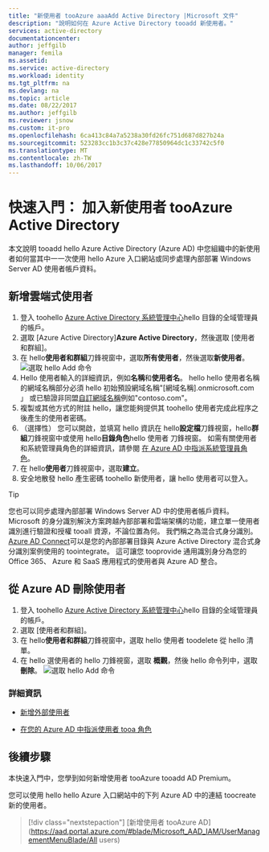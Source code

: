 ```yaml
---
title: "新使用者 tooAzure aaaAdd Active Directory |Microsoft 文件"
description: "說明如何在 Azure Active Directory tooadd 新使用者。"
services: active-directory
documentationcenter: 
author: jeffgilb
manager: femila
ms.assetid: 
ms.service: active-directory
ms.workload: identity
ms.tgt_pltfrm: na
ms.devlang: na
ms.topic: article
ms.date: 08/22/2017
ms.author: jeffgilb
ms.reviewer: jsnow
ms.custom: it-pro
ms.openlocfilehash: 6ca413c84a7a5238a30fd26fc751d687d827b24a
ms.sourcegitcommit: 523283cc1b3c37c428e77850964dc1c33742c5f0
ms.translationtype: MT
ms.contentlocale: zh-TW
ms.lasthandoff: 10/06/2017
---
```

# <a name="quickstart-add-new-users-tooazure-active-directory"></a>快速入門： 加入新使用者 tooAzure Active Directory
本文說明 tooadd hello Azure Active Directory (Azure AD) 中您組織中的新使用者如何當其中一一次使用 hello Azure 入口網站或同步處理內部部署 Windows Server AD 使用者帳戶資料。 

## <a name="add-cloud-based-users"></a>新增雲端式使用者
1. 登入 toohello [Azure Active Directory 系統管理中心](https://aad.portal.azure.com)hello 目錄的全域管理員的帳戶。
2. 選取 [Azure Active Directory]**Azure Active Directory**，然後選取 [使用者和群組]。
3. 在 hello**使用者和群組**刀鋒視窗中，選取**所有使用者**，然後選取**新使用者**。
   ![選取 hello Add 命令](./media/add-users-azure-active-directory/add-user.png)
4. Hello 使用者輸入的詳細資訊，例如**名稱**和**使用者名**。 hello hello 使用者名稱的網域名稱部分必須 hello 初始預設網域名稱"[網域名稱].onmicrosoft.com 」 或已驗證非同盟[自訂網域名稱](add-custom-domain.md)例如"contoso.com"。
5. 複製或其他方式的附註 hello，讓您能夠提供其 toohello 使用者完成此程序之後產生的使用者密碼。
6. （選擇性） 您可以開啟，並填寫 hello 資訊在 hello**設定檔**刀鋒視窗，hello**群組**刀鋒視窗中或使用 hello**目錄角色**hello 使用者 刀鋒視窗。 如需有關使用者和系統管理員角色的詳細資訊，請參閱 [在 Azure AD 中指派系統管理員角色](active-directory-assign-admin-roles.md)。
7. 在 hello**使用者**刀鋒視窗中，選取**建立**。
8. 安全地散發 hello 產生密碼 toohello 新使用者，讓 hello 使用者可以登入。

> [!TIP]
> 您也可以同步處理內部部署 Windows Server AD 中的使用者帳戶資料。 Microsoft 的身分識別解決方案跨越內部部署和雲端架構的功能，建立單一使用者識別進行驗證和授權 tooall 資源，不論位置為何。 我們稱之為混合式身分識別。 [Azure AD Connect](https://docs.microsoft.com/azure/active-directory/connect/active-directory-aadconnect)可以是您的內部部署目錄與 Azure Active Directory 混合式身分識別案例使用的 toointegrate。 這可讓您 tooprovide 通用識別身分為您的 Office 365、 Azure 和 SaaS 應用程式的使用者與 Azure AD 整合。 

## <a name="delete-users-from-azure-ad"></a>從 Azure AD 刪除使用者
1. 登入 toohello [Azure Active Directory 系統管理中心](https://aad.portal.azure.com)hello 目錄的全域管理員的帳戶。
2. 選取 [使用者和群組]。
3. 在 hello**使用者和群組**刀鋒視窗中，選取 hello 使用者 toodelete 從 hello 清單。 
4. 在 hello 選使用者的 hello 刀鋒視窗，選取 **概觀**，然後 hello 命令列中，選取**刪除**。
   ![選取 hello Add 命令](./media/add-users-azure-active-directory/delete-user.png)


### <a name="learn-more"></a>詳細資訊 
* [新增外部使用者](active-directory-users-create-external-azure-portal.md)

* [在您的 Azure AD 中指派使用者 tooa 角色](active-directory-users-assign-role-azure-portal.md)

## <a name="next-steps"></a>後續步驟
本快速入門中，您學到如何新增使用者 tooAzure tooadd AD Premium。 

您可以使用 hello hello Azure 入口網站中的下列 Azure AD 中的連結 toocreate 新的使用者。

> [!div class="nextstepaction"]
> [新增使用者 tooAzure AD](https://aad.portal.azure.com/#blade/Microsoft_AAD_IAM/UserManagementMenuBlade/All users) 
